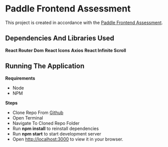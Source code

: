 # Paddle Frontend Assessment

This project is created in accordance with the [Paddle Frontend Assessment](https://github.com/Gratis-digital-world/Peddle-Frontend-Assessment).

## Dependencies And Libraries Used

**React Router Dom**
**React Icons**
**Axios**
**React Infinite Scroll**

## Running The Application

**Requirements**

- Node
- NPM

**Steps**

- Clone Repo From [Github](https://github.com/lazy-luis/paddle-frontend-assessment)
- Open Terminal
- Navigate To Cloned Repo Folder
- Run **npm install** to reinstall dependencies
- Run **npm start** to start development server
- Open [http://localhost:3000](http://localhost:3000) to view it in your browser.
